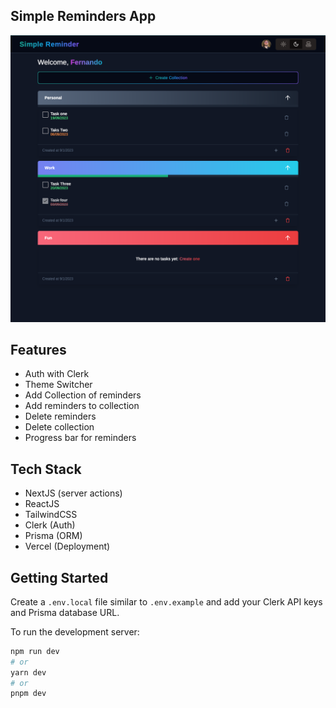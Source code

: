 ## Simple Reminders App
 ![Dashboard](reminder-dashboard.png)

## Features
- Auth with Clerk
- Theme Switcher
- Add Collection of reminders
- Add reminders to collection
- Delete reminders
- Delete collection
- Progress bar for reminders

## Tech Stack
- NextJS (server actions)
- ReactJS
- TailwindCSS
- Clerk (Auth)
- Prisma (ORM)
- Vercel (Deployment)

## Getting Started
Create a `.env.local` file similar to `.env.example` and add your Clerk API keys and Prisma database URL.



To run the development server:

```bash
npm run dev
# or
yarn dev
# or
pnpm dev
```
